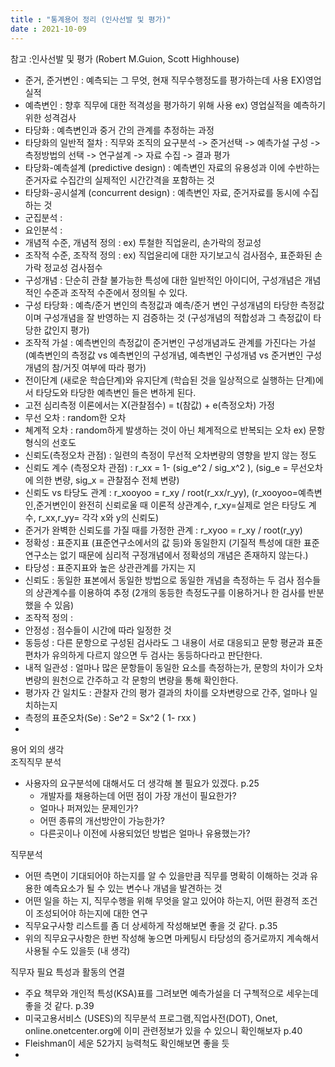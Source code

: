 ```yaml
---
title : "통계용어 정리 (인사선발 및 평가)"
date : 2021-10-09
---
```


참고 :인사선발 및 평가 (Robert M.Guion, Scott Highhouse)  

* 준거, 준거변인 : 예측되는 그 무엇, 현재 직무수행정도를 평가하는데 사용   EX)영업실적  
* 예측변인 : 향후 직무에 대한 적격성을 평가하기 위해 사용 ex) 영업실적을 예측하기 위한 성격검사  
* 타당화 : 예측변인과 중거 간의 관계를 추정하는 과정  
* 타당화의 일반적 절차 : 직무와 조직의 요구분석 -> 준거선택 -> 예측가설 구성 -> 측정방법의 선택 -> 연구설계 -> 자료 수집 -> 결과 평가   
* 타당화-예측설계 (predictive design) : 예측변인 자료의 유용성과 이에 수반하는 준거자료 수집간의 실제적인 시간간격을 포함하는 것  
* 타당화-공시설계 (concurrent design) : 예측변인 자료, 준거자료를 동시에 수집하는 것  
* 군집분석 :  
* 요인분석 :  
* 개념적 수준, 개념적 정의 : ex) 투철한 직업윤리, 손가락의 정교성    
* 조작적 수준, 조작적 정의 : ex) 직업윤리에 대한 자기보고식 검사점수, 표준화된 손가락 정교성 검사점수  
* 구성개념 : 단순히 관찰 불가능한 특성에 대한 일반적인 아이디어, 구성개념은 개념적인 수준과 조작적 수준에서 정의될 수 있다.    
* 구성 타당화 : 예측/준거 변인의 측정값과 예측/준거 변인 구성개념의 타당한 측정값이며 구성개념을 잘 반영하는 지 검증하는 것 (구성개념의 적합성과 그 측정값이 타당한 값인지 평가)  
* 조작적 가설 : 예측변인의 측정값이 준거변인 구성개념과도 관계를 가진다는 가설 (예측변인의 측정값 vs 예측변인의 구성개념, 예측변인 구성개념 vs 준거변인 구성개념의 참/거짓 여부에 따라 평가)  
* 전이단계 (새로운 학습단계)와 유지단계 (학습된 것을 일상적으로 실행하는 단계)에서 타당도와 타당한 예측변인 들은 변하게 된다.      
* 고전 심리측정 이론에서는 X(관찰점수) = t(참값) + e(측정오차) 가정  
* 무선 오차 : random한 오차 
* 쳬계적 오차 : random하게 발생하는 것이 아닌 체계적으로 반복되는 오차 ex) 문항형식의 선호도  
* 신뢰도(측정오차 관점) : 일련의 측정이 무선적 오차변량의 영향을 받지 않는 정도
* 신뢰도 계수 (측정오차 관점) : r_xx = 1- (sig_e^2 / sig_x^2 ), (sig_e = 무선오차에 의한 변량, sig_x = 관찰점수 전체 변량)  
* 신뢰도 vs 타당도 관계 : r_xooyoo = r_xy / root(r_xx/r_yy), (r_xooyoo=예측변인,준거변인이 완전히 신뢰로울 때 이론적 상관계수, r_xy=실제로 얻은 타당도 계수, r_xx,r_yy= 각각 x와 y의 신뢰도)  
* 준거가 완벽한 신뢰도를 가질 때를 가정한 관계 : r_xyoo = r_xy / root(r_yy)  
* 정확성 : 표준지표 (표준연구소에서의 값 등)와 동일한지 (기질적 특성에 대한 표준연구소는 없기 때문에 심리적 구정개념에서 정확성의 개념은 존재하지 않는다.)  
* 타당성 : 표준지표와 높은 상관관계를 가지는 지  
* 신뢰도 : 동일한 표본에서 동일한 방법으로 동일한 개념을 측정하는 두 검사 점수들의 상관계수를 이용하여 추정 (2개의 동등한 측정도구를 이용하거나 한 검사를 반분했을 수 있음)  
* 조작적 정의 :  
* 안정성 : 점수들이 시간에 따라 일정한 것  
* 동등성 : 다른 문항으로 구성된 검사라도 그 내용이 서로 대응되고 문항 평균과 표준편차가 유의하게 다르지 않으면 두 검사는 동등하다라고 판단한다.  
* 내적 일관성 : 얼마나 많은 문항들이 동일한 요소를 측정하는가, 문항의 차이가 오차변량의 원천으로 간주하고 각 문항의 변량을 통해 확인한다.  
* 평가자 간 일치도 : 관찰자 간의 평가 결과의 차이를 오차변량으로 간주, 얼마나 일치하는지  
* 측정의 표준오차(Se) : Se^2 = Sx^2 ( 1- rxx ) 
* 
 

용어 외의 생각  
조직직무 분석  
* 사용자의 요구분석에 대해서도 더 생각해 볼 필요가 있겠다. p.25   
  * 개발자를 채용하는데 어떤 점이 가장 개선이 필요한가?  
  * 얼마나 퍼져있는 문제인가?  
  * 어떤 종류의 개선방안이 가능한가?  
  * 다른곳이나 이전에 사용되었던 방법은 얼마나 유용했는가?  
  
직무분석  
* 어떤 측면이 기대되어야 하는지를 알 수 있을만큼 직무를 명확히 이해하는 것과 유용한 예측요소가 될 수 있는 변수나 개념을 발견하는 것  
* 어떤 일을 하는 지, 직무수행을 위해 무엇을 알고 있어야 하는지, 어떤 환경적 조건이 조성되어야 하는지에 대한 연구  
* 직무요구사항 리스트를 좀 더 상세하게 작성해보면 좋을 것 같다. p.35  
* 위의 직무요구사항은 한번 작성해 놓으면 마케팅시 타당성의 증거로까지 계속해서 사용될 수도 있을듯 (내 생각)  
  
직무자 필요 특성과 활동의 연결  
* 주요 책무와 개인적 특성(KSA)표를 그려보면 예측가설을 더 구첵적으로 세우는데 좋을 것 같다. p.39  
* 미국고용서비스 (USES)의 직무분석 프로그램,직업사전(DOT), Onet, online.onetcenter.org에 이미 관련정보가 있을 수 있으니 확인해보자 p.40  
* Fleishman이 세운 52가지 능력척도 확인해보면 좋을 듯  
* 

